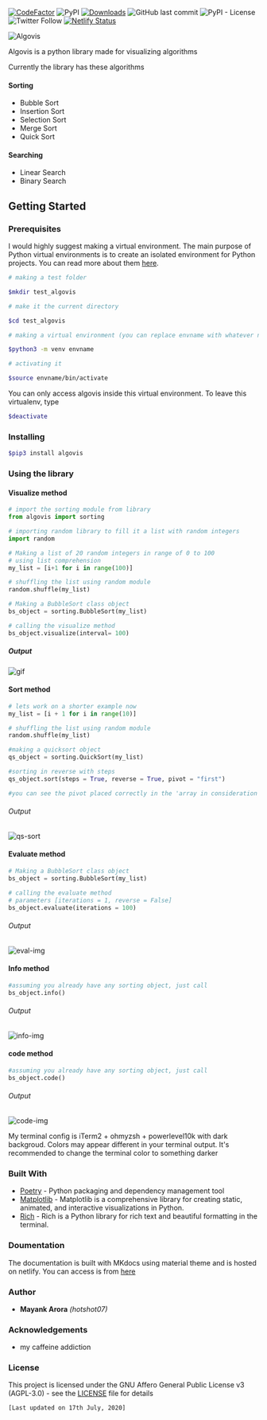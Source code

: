 [![CodeFactor](https://www.codefactor.io/repository/github/hotshot07/algovis/badge/master?s=197e9c6e50413744c0a2c43785a6dee096ee1a4d)](https://www.codefactor.io/repository/github/hotshot07/algovis/overview/master) ![PyPI](https://img.shields.io/pypi/v/algovis) [![Downloads](https://pepy.tech/badge/algovis)](https://pepy.tech/project/algovis) <!-- ![PyPI - Downloads](https://img.shields.io/pypi/dm/algovis) --> ![GitHub last commit](https://img.shields.io/github/last-commit/hotshot07/algovis) ![PyPI - License](https://img.shields.io/pypi/l/algovis) ![Twitter Follow](https://img.shields.io/twitter/follow/gamesetmatch07?style=social) [![Netlify Status](https://api.netlify.com/api/v1/badges/f4cede18-f2c6-4299-abc1-92b8a8ef9995/deploy-status)](https://app.netlify.com/sites/algovisdocs/deploys)

![Algovis](img/algovis_img.PNG?raw=true)

Algovis is a python library made for visualizing algorithms

Currently the library has these algorithms

#### Sorting

- Bubble Sort
- Insertion Sort
- Selection Sort
- Merge Sort
- Quick Sort

#### Searching
- Linear Search
- Binary Search


## Getting Started

### Prerequisites

I would highly suggest making a virtual environment. The main purpose of Python virtual environments is to create an isolated environment for Python projects. You can read more about them [here](https://realpython.com/python-virtual-environments-a-primer/).

```bash
# making a test folder

$mkdir test_algovis

# make it the current directory

$cd test_algovis

# making a virtual environment (you can replace envname with whatever name you like)

$python3 -m venv envname

# activating it

$source envname/bin/activate

```

You can only access algovis inside this virtual environment. To leave this virtualenv, type

```bash
$deactivate
```

### Installing

```bash
$pip3 install algovis
```
### Using the library

#### Visualize method

```python
# import the sorting module from library
from algovis import sorting

# importing random library to fill it a list with random integers
import random

# Making a list of 20 random integers in range of 0 to 100
# using list comprehension 
my_list = [i+1 for i in range(100)]

# shuffling the list using random module
random.shuffle(my_list)

# Making a BubbleSort class object
bs_object = sorting.BubbleSort(my_list)

# calling the visualize method
bs_object.visualize(interval= 100)
```
##### Output
![gif](https://media.giphy.com/media/j3nLvYXv8BIlBkrcAq/giphy.gif)




#### Sort method

```python
# lets work on a shorter example now
my_list = [i + 1 for i in range(10)]

# shuffling the list using random module
random.shuffle(my_list)

#making a quicksort object
qs_object = sorting.QuickSort(my_list)

#sorting in reverse with steps
qs_object.sort(steps = True, reverse = True, pivot = "first")

#you can see the pivot placed correctly in the 'array in consideration' column
```
###### Output
![qs-sort](img/qs-steps.png)





#### Evaluate method
```python
# Making a BubbleSort class object
bs_object = sorting.BubbleSort(my_list)

# calling the evaluate method
# parameters [iterations = 1, reverse = False]
bs_object.evaluate(iterations = 100)
```
###### Output
![eval-img](img/bs-eval.png)




#### Info method
```python
#assuming you already have any sorting object, just call
bs_object.info()
```
###### Output
![info-img](img/bs-info.png)





#### code method
```python
#assuming you already have any sorting object, just call
bs_object.code()
```
###### Output
![code-img](img/bs-code.png)




My terminal config is iTerm2 + ohmyzsh + powerlevel10k with dark backgroud. Colors may appear different in your terminal output. It's recommended to change the terminal color to something darker

### Built With

* [Poetry](https://python-poetry.org/) - Python packaging and dependency management tool
* [Matplotlib](https://pypi.org/project/matplotlib/) - Matplotlib is a comprehensive library for creating static, animated, and interactive visualizations in Python.  
* [Rich](https://pypi.org/project/rich/) - Rich is a Python library for rich text and beautiful formatting in the terminal.

### Doumentation
The documentation is built with MKdocs using material theme and is hosted on netlify. You can access is from [here](https://algovisdocs.netlify.app/) 

### Author

* **Mayank Arora** *(hotshot07)* 

### Acknowledgements
* my caffeine addiction

### License

This project is licensed under the GNU Affero General Public License v3 (AGPL-3.0) - see the [LICENSE](LICENSE) file for details


    [Last updated on 17th July, 2020]